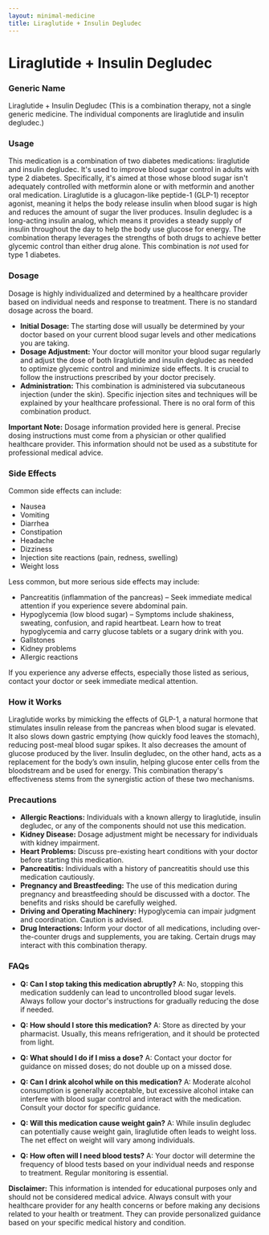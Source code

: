 ```yaml
---
layout: minimal-medicine
title: Liraglutide + Insulin Degludec
---
```


# Liraglutide + Insulin Degludec
### Generic Name
Liraglutide + Insulin Degludec (This is a combination therapy, not a single generic medicine.  The individual components are liraglutide and insulin degludec.)

### Usage

This medication is a combination of two diabetes medications: liraglutide and insulin degludec.  It's used to improve blood sugar control in adults with type 2 diabetes.  Specifically, it's aimed at those whose blood sugar isn't adequately controlled with metformin alone or with metformin and another oral medication. Liraglutide is a glucagon-like peptide-1 (GLP-1) receptor agonist, meaning it helps the body release insulin when blood sugar is high and reduces the amount of sugar the liver produces.  Insulin degludec is a long-acting insulin analog, which means it provides a steady supply of insulin throughout the day to help the body use glucose for energy.  The combination therapy leverages the strengths of both drugs to achieve better glycemic control than either drug alone.  This combination is *not* used for type 1 diabetes.

### Dosage

Dosage is highly individualized and determined by a healthcare provider based on individual needs and response to treatment.  There is no standard dosage across the board.  

* **Initial Dosage:**  The starting dose will usually be determined by your doctor based on your current blood sugar levels and other medications you are taking.  
* **Dosage Adjustment:** Your doctor will monitor your blood sugar regularly and adjust the dose of both liraglutide and insulin degludec as needed to optimize glycemic control and minimize side effects.  It is crucial to follow the instructions prescribed by your doctor precisely. 
* **Administration:** This combination is administered via subcutaneous injection (under the skin). Specific injection sites and techniques will be explained by your healthcare professional.  There is no oral form of this combination product.

**Important Note:**  Dosage information provided here is general.  Precise dosing instructions must come from a physician or other qualified healthcare provider.  This information should not be used as a substitute for professional medical advice.

### Side Effects

Common side effects can include:

* Nausea
* Vomiting
* Diarrhea
* Constipation
* Headache
* Dizziness
* Injection site reactions (pain, redness, swelling)
* Weight loss


Less common, but more serious side effects may include:

* Pancreatitis (inflammation of the pancreas) – Seek immediate medical attention if you experience severe abdominal pain.
* Hypoglycemia (low blood sugar) – Symptoms include shakiness, sweating, confusion, and rapid heartbeat.  Learn how to treat hypoglycemia and carry glucose tablets or a sugary drink with you.
* Gallstones
* Kidney problems
* Allergic reactions


If you experience any adverse effects, especially those listed as serious, contact your doctor or seek immediate medical attention.

### How it Works

Liraglutide works by mimicking the effects of GLP-1, a natural hormone that stimulates insulin release from the pancreas when blood sugar is elevated. It also slows down gastric emptying (how quickly food leaves the stomach), reducing post-meal blood sugar spikes.  It also decreases the amount of glucose produced by the liver. Insulin degludec, on the other hand, acts as a replacement for the body’s own insulin, helping glucose enter cells from the bloodstream and be used for energy. This combination therapy's effectiveness stems from the synergistic action of these two mechanisms.

### Precautions

* **Allergic Reactions:**  Individuals with a known allergy to liraglutide, insulin degludec, or any of the components should not use this medication.
* **Kidney Disease:**  Dosage adjustment might be necessary for individuals with kidney impairment.
* **Heart Problems:** Discuss pre-existing heart conditions with your doctor before starting this medication.
* **Pancreatitis:**  Individuals with a history of pancreatitis should use this medication cautiously.
* **Pregnancy and Breastfeeding:** The use of this medication during pregnancy and breastfeeding should be discussed with a doctor.  The benefits and risks should be carefully weighed.
* **Driving and Operating Machinery:** Hypoglycemia can impair judgment and coordination.  Caution is advised.
* **Drug Interactions:**  Inform your doctor of all medications, including over-the-counter drugs and supplements, you are taking.  Certain drugs may interact with this combination therapy.


### FAQs

* **Q: Can I stop taking this medication abruptly?**  A: No, stopping this medication suddenly can lead to uncontrolled blood sugar levels.  Always follow your doctor's instructions for gradually reducing the dose if needed.

* **Q: How should I store this medication?**  A: Store as directed by your pharmacist. Usually, this means refrigeration, and it should be protected from light.

* **Q: What should I do if I miss a dose?** A: Contact your doctor for guidance on missed doses; do not double up on a missed dose.

* **Q: Can I drink alcohol while on this medication?**  A: Moderate alcohol consumption is generally acceptable, but excessive alcohol intake can interfere with blood sugar control and interact with the medication. Consult your doctor for specific guidance.

* **Q: Will this medication cause weight gain?** A: While insulin degludec can potentially cause weight gain, liraglutide often leads to weight loss. The net effect on weight will vary among individuals.

* **Q: How often will I need blood tests?** A: Your doctor will determine the frequency of blood tests based on your individual needs and response to treatment. Regular monitoring is essential.


**Disclaimer:** This information is intended for educational purposes only and should not be considered medical advice.  Always consult with your healthcare provider for any health concerns or before making any decisions related to your health or treatment.  They can provide personalized guidance based on your specific medical history and condition.
